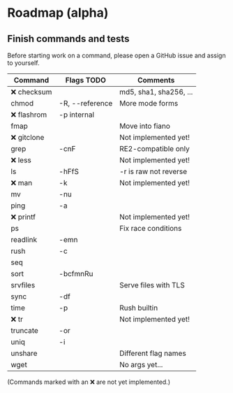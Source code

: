 # Roadmap (alpha)

## Finish commands and tests

Before starting work on a command, please open a GitHub issue and assign to
yourself.

| Command        | Flags TODO      | Comments               |
| -------------- | --------------- | ---------------------- |
| :x: checksum   |                 | md5, sha1, sha256, ... |
| chmod          | -R, --reference | More mode forms        |
| :x: flashrom   | -p internal     |                        |
| fmap           |                 | Move into fiano        |
| :x: gitclone   |                 | Not implemented yet!   |
| grep           | -cnF            | RE2-compatible only    |
| :x: less       |                 | Not implemented yet!   |
| ls             | -hFfS           | -r is raw not reverse  |
| :x: man        | -k              | Not implemented yet!   |
| mv             | -nu             |                        |
| ping           | -a              |                        |
| :x: printf     |                 | Not implemented yet!   |
| ps             |                 | Fix race conditions    |
| readlink       | -emn            |                        |
| rush           | -c              |                        |
| seq            |                 |                        |
| sort           | -bcfmnRu        |                        |
| srvfiles       |                 | Serve files with TLS   |
| sync           | -df             |                        |
| time           | -p              | Rush builtin           |
| :x: tr         |                 | Not implemented yet!   |
| truncate       | -or             |                        |
| uniq           | -i              |                        |
| unshare        |                 | Different flag names   |
| wget           |                 | No args yet...         |

(Commands marked with an :x: are not yet implemented.)
